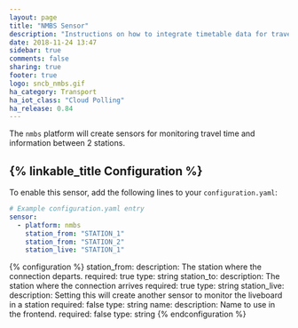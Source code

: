 ```yaml
---
layout: page
title: "NMBS Sensor"
description: "Instructions on how to integrate timetable data for traveling on the NMBS Belgian Railway within Home Assistant."
date: 2018-11-24 13:47
sidebar: true
comments: false
sharing: true
footer: true
logo: sncb_nmbs.gif
ha_category: Transport
ha_iot_class: "Cloud Polling"
ha_release: 0.84
---
```


The `nmbs` platform will create sensors for monitoring travel time and information between 2 stations.

## {% linkable_title Configuration %}

To enable this sensor, add the following lines to your `configuration.yaml`:

```yaml
# Example configuration.yaml entry
sensor:
  - platform: nmbs
    station_from: "STATION_1"
    station_from: "STATION_2"
    station_live: "STATION_1"
```

{% configuration %}
station_from:
  description: The station where the connection departs.
  required: true
  type: string
station_to:
  description: The station where the connection arrives
  required: true
  type: string
station_live:
  description: Setting this will create another sensor to monitor the liveboard in a station
  required: false
  type: string
name:
  description: Name to use in the frontend.
  required: false
  type: string
{% endconfiguration %}
